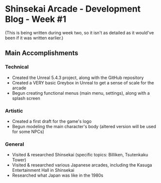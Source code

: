 # Shinsekai Arcade - Development Blog - Week #1
(This is being written during week two, so it isn't as detailed as it would've been if it was written earlier.)

## Main Accomplishments
### Technical
- Created the Unreal 5.4.3 project, along with the GitHub repository
- Created a VERY basic Greybox in Unreal to get a sense of scale for the arcade
- Begun creating functional menus (main menu, settings), along with a splash screen

### Artistic
- Created a first draft for the game's logo
- Begun modeling the main character's body (altered version will be used for some NPCs)

### General
- Visited & researched Shinsekai (specific topics: Billiken, Tsutenkaku Tower)
- Visited & researched various Japanese arcades, including the Kasuga Entertainment Hall in Shinsekai
- Researched what Japan was like in the 1980s
